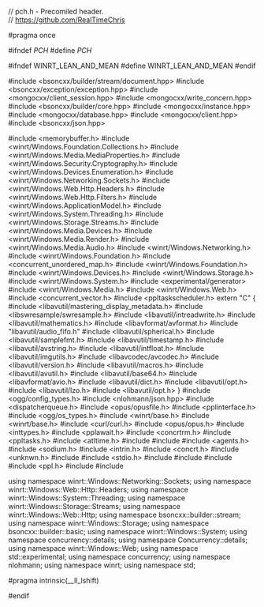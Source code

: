 // pch.h - Precomiled header.	
// https://github.com/RealTimeChris

#pragma once

#ifndef _PCH_
#define _PCH_

#ifndef WINRT_LEAN_AND_MEAN
#define WINRT_LEAN_AND_MEAN
#endif

#include <bsoncxx/builder/stream/document.hpp>
#include <bsoncxx/exception/exception.hpp>
#include <mongocxx/client_session.hpp>
#include <mongocxx/write_concern.hpp>
#include <bsoncxx/builder/core.hpp>
#include <mongocxx/instance.hpp>
#include <mongocxx/database.hpp>
#include <mongocxx/client.hpp>
#include <bsoncxx/json.hpp>

#include <memorybuffer.h>
#include <winrt/Windows.Foundation.Collections.h>
#include <winrt/Windows.Media.MediaProperties.h>
#include <winrt/Windows.Security.Cryptography.h>
#include <winrt/Windows.Devices.Enumeration.h>
#include <winrt/Windows.Networking.Sockets.h>
#include <winrt/Windows.Web.Http.Headers.h>
#include <winrt/Windows.Web.Http.Filters.h>
#include <winrt/Windows.ApplicationModel.h>
#include <winrt/Windows.System.Threading.h>
#include <winrt/Windows.Storage.Streams.h>
#include <winrt/Windows.Media.Devices.h>
#include <winrt/Windows.Media.Render.h>
#include <winrt/Windows.Media.Audio.h>
#include <winrt/Windows.Networking.h>
#include <winrt/Windows.Foundation.h>
#include <concurrent_unordered_map.h>
#include <winrt/Windows.Foundation.h>
#include <winrt/Windows.Devices.h>
#include <winrt/Windows.Storage.h>
#include <winrt/Windows.System.h>
#include <experimental/generator>
#include <winrt/Windows.Media.h>
#include <winrt/Windows.Web.h>
#include <concurrent_vector.h>
#include <ppltaskscheduler.h>
extern "C"
{
#include <libavutil/mastering_display_metadata.h>
#include <libswresample/swresample.h>
#include <libavutil/intreadwrite.h>
#include <libavutil/mathematics.h>
#include <libavformat/avformat.h>
#include "libavutil/audio_fifo.h"
#include <libavutil/spherical.h>
#include <libavutil/samplefmt.h>
#include <libavutil/timestamp.h>
#include <libavutil/avstring.h>
#include <libavutil/intfloat.h>
#include <libavutil/imgutils.h>
#include <libavcodec/avcodec.h>
#include <libavutil/version.h>
#include <libavutil/macros.h>
#include <libavutil/avutil.h>
#include <libavutil/base64.h>
#include <libavformat/avio.h>
#include <libavutil/dict.h>
#include <libavutil/opt.h>
#include <libavutil/lzo.h>
#include <libavutil/opt.h>
}
#include <ogg/config_types.h>
#include <nlohmann/json.hpp>
#include <dispatcherqueue.h>
#include <opus/opusfile.h>
#include <pplinterface.h>
#include <ogg/os_types.h>
#include <winrt/base.h>
#include <winrt/base.h>
#include <curl/curl.h>
#include <opus/opus.h>
#include <inttypes.h>
#include <pplawait.h>
#include <concrtrm.h>
#include <ppltasks.h>
#include <atltime.h>
#include <coroutine>
#include <iostream>
#include <agents.h>
#include <sodium.h>
#include <intrin.h>
#include <concrt.h>
#include <unknwn.h>
#include <xiosbase>
#include <stdio.h>
#include <fstream>
#include <fstream>
#include <bitset>
#include <ppl.h>
#include <regex>
#include <ios>

using namespace winrt::Windows::Networking::Sockets;
using namespace winrt::Windows::Web::Http::Headers;
using namespace winrt::Windows::System::Threading;
using namespace winrt::Windows::Storage::Streams;
using namespace winrt::Windows::Web::Http;
using namespace bsoncxx::builder::stream;
using namespace winrt::Windows::Storage;
using namespace bsoncxx::builder::basic;
using namespace winrt::Windows::System;
using namespace concurrency::details;
using namespace Concurrency::details;
using namespace winrt::Windows::Web;
using namespace std::experimental;
using namespace concurrency;
using namespace nlohmann;
using namespace winrt;
using namespace std;

#pragma intrinsic(__ll_lshift)

#endif
